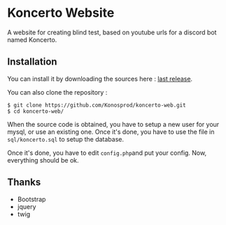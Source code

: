 # Koncerto Website

A website for creating blind test, based on youtube urls for a discord bot named Koncerto.

## Installation

You can install it by downloading the sources here : [last release](https://github.com/Konosprod/koncerto-web/releases/latest).

You can also clone the repository :
```
$ git clone https://github.com/Konosprod/koncerto-web.git
$ cd koncerto-web/
```

When the source code is obtained, you have to setup a new user for your mysql, or use an existing one. Once it's done, you have to use the file in `sql/koncerto.sql` to setup the database.

Once it's done, you have to edit `config.php`and put your config. Now, everything should be ok.

## Thanks

- Bootstrap
- jquery
- twig
